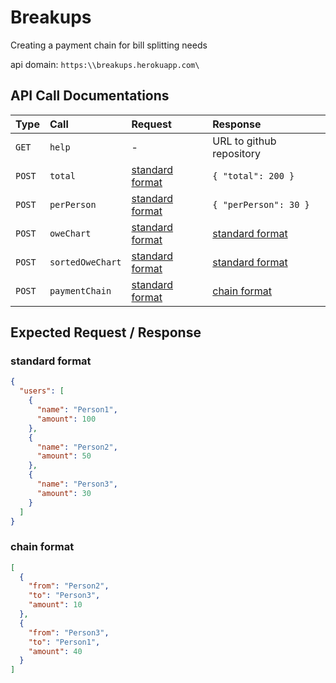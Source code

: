 # Breakups

Creating a payment chain for bill splitting needs

api domain: `https:\\breakups.herokuapp.com\`

## API Call Documentations

| Type | Call | Request | Response |
|:-----|:-----|:--------|:---------|
| `GET` | `help` | - | URL to github repository |
| `POST` | `total` | [standard format](#standard-format) | `{ "total": 200 }` |
| `POST` | `perPerson` | [standard format](#standard-format) | `{ "perPerson": 30 }` |
| `POST` | `oweChart` | [standard format](#standard-format) | [standard format](#standard-format) |
| `POST` | `sortedOweChart` | [standard format](#standard-format) | [standard format](#standard-format) |
| `POST` | `paymentChain` | [standard format](#standard-format) | [chain format](#chain-format) |

## Expected Request / Response

### standard format

```JSON
{
  "users": [
    {
      "name": "Person1",
      "amount": 100
    },
    {
      "name": "Person2",
      "amount": 50
    },
    {
      "name": "Person3",
      "amount": 30
    }
  ]
}
```

### chain format

```JSON
[
  {
    "from": "Person2",
    "to": "Person3",
    "amount": 10
  },
  {
    "from": "Person3",
    "to": "Person1",
    "amount": 40
  }
]
```
